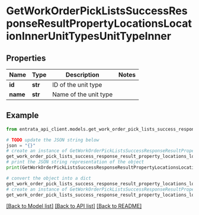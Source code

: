 # GetWorkOrderPickListsSuccessResponseResultPropertyLocationsLocationInnerUnitTypesUnitTypeInner


## Properties

Name | Type | Description | Notes
------------ | ------------- | ------------- | -------------
**id** | **str** | ID of the unit type | 
**name** | **str** | Name of the unit type | 

## Example

```python
from entrata_api_client.models.get_work_order_pick_lists_success_response_result_property_locations_location_inner_unit_types_unit_type_inner import GetWorkOrderPickListsSuccessResponseResultPropertyLocationsLocationInnerUnitTypesUnitTypeInner

# TODO update the JSON string below
json = "{}"
# create an instance of GetWorkOrderPickListsSuccessResponseResultPropertyLocationsLocationInnerUnitTypesUnitTypeInner from a JSON string
get_work_order_pick_lists_success_response_result_property_locations_location_inner_unit_types_unit_type_inner_instance = GetWorkOrderPickListsSuccessResponseResultPropertyLocationsLocationInnerUnitTypesUnitTypeInner.from_json(json)
# print the JSON string representation of the object
print(GetWorkOrderPickListsSuccessResponseResultPropertyLocationsLocationInnerUnitTypesUnitTypeInner.to_json())

# convert the object into a dict
get_work_order_pick_lists_success_response_result_property_locations_location_inner_unit_types_unit_type_inner_dict = get_work_order_pick_lists_success_response_result_property_locations_location_inner_unit_types_unit_type_inner_instance.to_dict()
# create an instance of GetWorkOrderPickListsSuccessResponseResultPropertyLocationsLocationInnerUnitTypesUnitTypeInner from a dict
get_work_order_pick_lists_success_response_result_property_locations_location_inner_unit_types_unit_type_inner_from_dict = GetWorkOrderPickListsSuccessResponseResultPropertyLocationsLocationInnerUnitTypesUnitTypeInner.from_dict(get_work_order_pick_lists_success_response_result_property_locations_location_inner_unit_types_unit_type_inner_dict)
```
[[Back to Model list]](../README.md#documentation-for-models) [[Back to API list]](../README.md#documentation-for-api-endpoints) [[Back to README]](../README.md)


